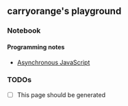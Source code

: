 ## carryorange's playground

### Notebook
#### Programming notes
* [Asynchronous JavaScript](notebook/async-javascript.md)

### TODOs
* [ ] This page should be generated


